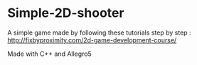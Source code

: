 Simple-2D-shooter
=================

A simple game made by following these tutorials step by step : http://fixbyproximity.com/2d-game-development-course/

Made with C++ and Allegro5
